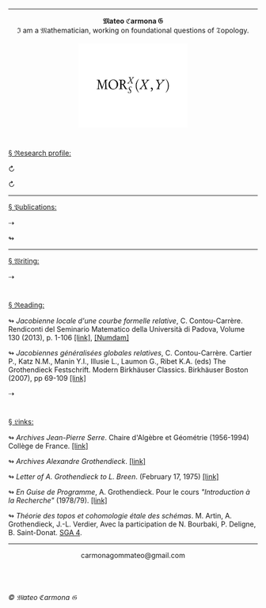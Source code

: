 ___

<p align="center">
  <b>&Mfr;ateo &Cfr;armona &Gfr;</b><br>
  &Ifr; am a &Mfr;athematician, working on foundational questions of &Tfr;opology.
  <br><br>
  <img src="https://github.com/carmonagmateo/Overview/blob/master/morph.png" width="220" height="170">
</p>




#
<ins>&sect; &Rfr;esearch profile:</ins>

&#8635;

&#8635;



___

<ins>&sect; &Pfr;ublications:</ins>

&#8674;

&#8620;

___





<ins>&sect; &Wfr;riting:</ins>

&#8674; 




#
<ins>&sect; &Rfr;eading:</ins>

&#8620; _Jacobienne locale d'une courbe formelle relative_, C. Contou-Carrère. Rendiconti del Seminario Matematico della Università di Padova, Volume 130 (2013), p. 1-106 [[link]](https://hal.archives-ouvertes.fr/hal-01286493), [[Numdam]](http://www.numdam.org/item/RSMUP_2013__130__1_0)

&#8620; _Jacobiennes généralisées globales relatives_, C. Contou-Carrère. Cartier P., Katz N.M., Manin Y.I., Illusie L., Laumon G., Ribet K.A. (eds) The Grothendieck Festschrift. Modern Birkhäuser Classics. Birkhäuser Boston (2007), pp 69-109 [[link]](https://link.springer.com/chapter/10.1007/978-0-8176-4575-5_2)

&#8674;




#
<ins>&sect; &Lfr;inks:</ins>

&#8620;  _Archives Jean-Pierre Serre_. Chaire d'Algèbre et Géométrie (1956-1994) Collège de France. [[link]](https://www.college-de-france.fr/site/jean-pierre-serre/)

&#8620; _Archives Alexandre Grothendieck_. [[link]](https://grothendieck.umontpellier.fr/)

&#8620; _Letter of A. Grothendieck to L. Breen_. (February 17, 1975) [[link]](https://github.com/carmonagmateo/Overview/blob/master/letter1breen.pdf)

&#8620; _En Guise de Programme_, A. Grothendieck. Pour le cours _"Introduction à la Recherche"_ (1978/79). [[link]](https://github.com/carmonagmateo/Overview/blob/master/enguisedeprogramme.pdf)

&#8620; _Théorie des topos et cohomologie étale des schémas_. M. Artin, A. Grothendieck, J.-L. Verdier, Avec la participation de N. Bourbaki, P. Deligne, B. Saint-Donat. [SGA 4](http://fabrice.orgogozo.perso.math.cnrs.fr/SGA4/details/index.html).



___

<p align="center">
  carmonagommateo@gmail.com
</p>
<br><br>

###### &copy; &Mfr;ateo &Cfr;armona &Gfr;
